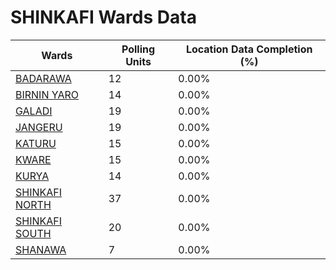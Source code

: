 
# SHINKAFI Wards Data

| Wards | Polling Units | Location Data Completion (%) |
| ---- | ----- | ------- |
| [BADARAWA](./wards/19605-badarawa) | 12 | 0.00% |
| [BIRNIN YARO](./wards/19606-birnin-yaro) | 14 | 0.00% |
| [GALADI](./wards/19607-galadi) | 19 | 0.00% |
| [JANGERU](./wards/19608-jangeru) | 19 | 0.00% |
| [KATURU](./wards/19609-katuru) | 15 | 0.00% |
| [KWARE](./wards/19610-kware) | 15 | 0.00% |
| [KURYA](./wards/19611-kurya) | 14 | 0.00% |
| [SHINKAFI NORTH](./wards/19612-shinkafi-north) | 37 | 0.00% |
| [SHINKAFI SOUTH](./wards/19613-shinkafi-south) | 20 | 0.00% |
| [SHANAWA](./wards/19614-shanawa) | 7 | 0.00% |




